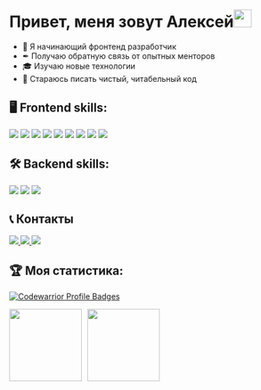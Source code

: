 # Привет, меня зовут Алексей<img src="https://github.com/blackcater/blackcater/raw/main/images/Hi.gif" height="32" width="32"/>

- 👋 Я начинающий фронтенд разработчик
- ✒ Получаю обратную связь от опытных менторов
- 🎓 Изучаю новые технологии
- 📖 Стараюсь писать чистый, читабельный код

## 🖥 Frontend skills:

<p>
  <img src="https://img.shields.io/badge/react-%2320232a.svg?style=for-the-badge&logo=react&logoColor=%2361DAFB">
  <img src="https://img.shields.io/badge/javascript-%23323330.svg?style=for-the-badge&logo=javascript&logoColor=%23F7DF1E">
  <img src="https://img.shields.io/badge/redux-%23593d88.svg?style=for-the-badge&logo=redux&logoColor=white">
  <img src="https://img.shields.io/badge/Mobx-gray?style=for-the-badge&logo=Mobx&logoColor=/">
  <img src="https://img.shields.io/badge/html5-%23E34F26.svg?style=for-the-badge&logo=html5&logoColor=white">
  <img src="https://img.shields.io/badge/css3-%231572B6.svg?style=for-the-badge&logo=css3&logoColor=white"> 
  <img src="https://img.shields.io/badge/Sass-gray?style=for-the-badge&logo=Sass&logoColor=/">
  <img src="https://img.shields.io/badge/git-%23F05033.svg?style=for-the-badge&logo=git&logoColor=white">
  <img src="https://img.shields.io/badge/webpack-%238DD6F9.svg?style=for-the-badge&logo=webpack&logoColor=black">
</p>

## 🛠 Backend skills:

<p>
  <img src="https://img.shields.io/badge/node.js-6DA55F?style=for-the-badge&logo=node.js&logoColor=white">
  <img src="https://img.shields.io/badge/express.js-%23404d59.svg?style=for-the-badge&logo=express&logoColor=%2361DAFB">
  <img src="https://img.shields.io/badge/MongoDB-%234ea94b.svg?style=for-the-badge&logo=mongodb&logoColor=white">
</p>

## 📞 Контакты

<p>
  <a href="https://t.me/alexbelkov/" target="blank">
    <img src="https://img.shields.io/badge/TG-gray?style=for-the-badge&logo=Telegram&logoColor=/"> 
  </a>
  <a href="mailto:lexabelco2013@yandex.ru" target="_blank">
    <img src="https://img.shields.io/badge/Mail-gray?style=for-the-badge&logo=Mail.Ru&logoColor=/">
  </a>
  <a href="https://vk.com/belcov9/" target="blank">
    <img src="https://img.shields.io/badge/VK-gray?style=for-the-badge&logo=VK&logoColor=/">
  </a>
</p>

## :trophy: Моя статистика:
[![Codewarrior Profile Badges](https://www.codewars.com/users/SkoroXoDTwo/badges/large)](https://www.codewars.com/users/SkoroXoDTwo)

<div>
  <a href="https://github-readme-stats.vercel.app/api?username=skoroxodtwo&hide=contribs&show_icons=true">
    <img  align="left" height="130" style="margin-right: 10px" src="https://github-readme-stats.vercel.app/api?username=skoroxodtwo&hide=contribs&show_icons=true" />
  </a>
  <a href="https://github-readme-stats.vercel.app/api/top-langs/?username=skoroxodtwo&layout=compact">
    <img align="left" height="130" src="https://github-readme-stats.vercel.app/api/top-langs/?username=skoroxodtwo&layout=compact" />
  </a>
</div>
